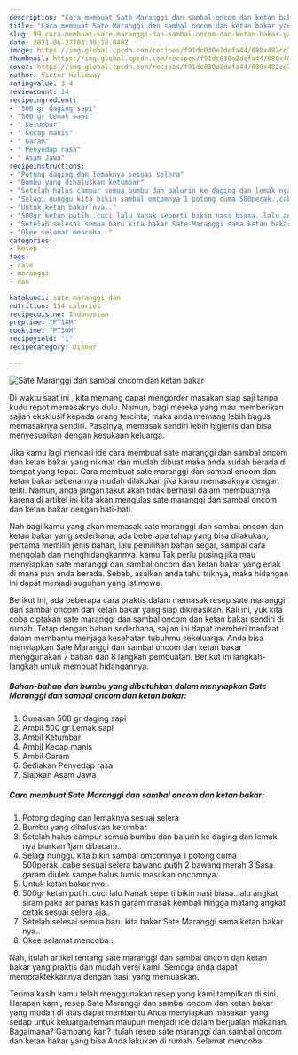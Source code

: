 ```yaml
---
description: "Cara membuat Sate Maranggi dan sambal oncom dan ketan bakar yang nikmat Untuk Jualan"
title: "Cara membuat Sate Maranggi dan sambal oncom dan ketan bakar yang nikmat Untuk Jualan"
slug: 99-cara-membuat-sate-maranggi-dan-sambal-oncom-dan-ketan-bakar-yang-nikmat-untuk-jualan
date: 2021-06-27T03:30:18.040Z
image: https://img-global.cpcdn.com/recipes/f91dc030e2defa44/680x482cq70/sate-maranggi-dan-sambal-oncom-dan-ketan-bakar-foto-resep-utama.jpg
thumbnail: https://img-global.cpcdn.com/recipes/f91dc030e2defa44/680x482cq70/sate-maranggi-dan-sambal-oncom-dan-ketan-bakar-foto-resep-utama.jpg
cover: https://img-global.cpcdn.com/recipes/f91dc030e2defa44/680x482cq70/sate-maranggi-dan-sambal-oncom-dan-ketan-bakar-foto-resep-utama.jpg
author: Victor Holloway
ratingvalue: 3.4
reviewcount: 14
recipeingredient:
- "500 gr daging sapi"
- "500 gr Lemak sapi"
- " Ketumbar"
- " Kecap manis"
- " Garam"
- " Penyedap rasa"
- " Asam Jawa"
recipeinstructions:
- "Potong daging dan lemaknya sesuai selera"
- "Bumbu yang dihaluskan ketumbar"
- "Setelah halus campur semua bumbu dan balurin ke daging dan lemak nya biarkan 1jam dibacam.."
- "Selagi nunggu kita bikin sambal omcomnya 1 potong cuma 500perak..cabe sesuai selera bawang putih 2 bawang merah 3 Sasa garam diulek sampe halus tumis masukan oncomnya.."
- "Untuk ketan bakar nya.."
- "500gr ketan putih..cuci lalu Nanak seperti bikin nasi biasa..lalu angkat siram pake air panas kasih garam masak kembali hingga matang angkat cetak sesuai selera aja.."
- "Setelah selesai semua baru kita bakar Sate Maranggi sama ketan bakar nya.."
- "Okee selamat mencoba.."
categories:
- Resep
tags:
- sate
- maranggi
- dan

katakunci: sate maranggi dan 
nutrition: 154 calories
recipecuisine: Indonesian
preptime: "PT18M"
cooktime: "PT30M"
recipeyield: "1"
recipecategory: Dinner

---
```



![Sate Maranggi dan sambal oncom dan ketan bakar](https://img-global.cpcdn.com/recipes/f91dc030e2defa44/680x482cq70/sate-maranggi-dan-sambal-oncom-dan-ketan-bakar-foto-resep-utama.jpg)

Di waktu  saat ini , kita memang dapat mengorder masakan siap saji tanpa kudu repot memasaknya dulu. Namun, bagi mereka yang mau memberikan sajian eksklusif kepada orang tercinta, maka anda memang lebih bagus memasaknya sendiri. Pasalnya, memasak sendiri lebih higienis dan bisa menyesuaikan dengan kesukaan keluarga.

Jika kamu lagi mencari ide cara membuat sate maranggi dan sambal oncom dan ketan bakar yang nikmat dan mudah dibuat,maka anda sudah berada di tempat yang tepat. Cara membuat sate maranggi dan sambal oncom dan ketan bakar  sebenarnya mudah dilakukan jika kamu memasaknya dengan teliti. Namun, anda jangan takut akan tidak berhasil dalam membuatnya 
karena di artikel ini kita akan mengulas sate maranggi dan sambal oncom dan ketan bakar dengan hati-hati.  



Nah bagi kamu yang akan memasak sate maranggi dan sambal oncom dan ketan bakar yang sederhana, ada beberapa tahap yang bisa dilakukan, pertama memilih jenis bahan, lalu pemilihan bahan segar, sampai cara mengolah dan menghidangkannya. kamu Tak perlu pusing jika mau menyiapkan sate maranggi dan sambal oncom dan ketan bakar yang enak di mana pun anda berada. Sebab, asalkan anda  tahu triknya, maka hidangan ini dapat menjadi suguhan yang istimewa.

Berikut ini, ada beberapa cara praktis  dalam memasak resep sate maranggi dan sambal oncom dan ketan bakar yang siap dikreasikan. Kali ini, yuk kita coba ciptakan sate maranggi dan sambal oncom dan ketan bakar sendiri di rumah. Tetap dengan bahan sederhana, sajian ini dapat memberi manfaat dalam membantu menjaga kesehatan tubuhmu sekeluarga. Anda bisa menyiapkan Sate Maranggi dan sambal oncom dan ketan bakar menggunakan 7 bahan dan 8 langkah pembuatan. Berikut ini langkah-langkah untuk membuat hidangannya.

<!--inarticleads1-->

##### Bahan-bahan dan bumbu yang dibutuhkan dalam menyiapkan Sate Maranggi dan sambal oncom dan ketan bakar:

1. Gunakan 500 gr daging sapi
1. Ambil 500 gr Lemak sapi
1. Ambil  Ketumbar
1. Ambil  Kecap manis
1. Ambil  Garam
1. Sediakan  Penyedap rasa
1. Siapkan  Asam Jawa




<!--inarticleads2-->

##### Cara membuat Sate Maranggi dan sambal oncom dan ketan bakar:

1. Potong daging dan lemaknya sesuai selera
1. Bumbu yang dihaluskan ketumbar
1. Setelah halus campur semua bumbu dan balurin ke daging dan lemak nya biarkan 1jam dibacam..
1. Selagi nunggu kita bikin sambal omcomnya 1 potong cuma 500perak..cabe sesuai selera bawang putih 2 bawang merah 3 Sasa garam diulek sampe halus tumis masukan oncomnya..
1. Untuk ketan bakar nya..
1. 500gr ketan putih..cuci lalu Nanak seperti bikin nasi biasa..lalu angkat siram pake air panas kasih garam masak kembali hingga matang angkat cetak sesuai selera aja..
1. Setelah selesai semua baru kita bakar Sate Maranggi sama ketan bakar nya..
1. Okee selamat mencoba..




Nah, itulah artikel tentang  sate maranggi dan sambal oncom dan ketan bakar  yang praktis dan mudah versi kami. Semoga anda dapat mempraktekkannya dengan hasil yang memuaskan. 

Terima kasih kamu telah menggunakan resep yang kami tampilkan di sini. Harapan kami, resep  Sate Maranggi dan sambal oncom dan ketan bakar yang mudah di atas dapat membantu Anda menyiapkan masakan yang sedap untuk keluarga/teman maupun menjadi ide dalam berjualan makanan. Bagaimana? Gampang kan? Itulah resep sate maranggi dan sambal oncom dan ketan bakar yang bisa Anda lakukan di rumah. Selamat mencoba!

